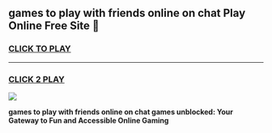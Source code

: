 
## games to play with friends online on chat Play Online Free Site 👋
<h3>
<a href="https://download.freeplayer.one?title=games_to_play_with_friends_online_on_chat&ref=21F">CLICK TO PLAY</a></h3>
<hr>

<h3>
<a href="https://download.freeplayer.one?title=games_to_play_with_friends_online_on_chat&ref=21F">CLICK 2 PLAY</a>
  
</h3>

<a href="https://download.freeplayer.one?title=games_to_play_with_friends_online_on_chat&ref=21F"><img src="https://cdnb.artstation.com/p/assets/images/images/032/539/853/original/anto-thomas-button-gif.gif"></a>


**games to play with friends online on chat games unblocked: Your Gateway to Fun and Accessible Online Gaming**
